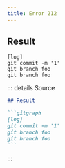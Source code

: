```yaml
---
title: Error 212
---
```

## Result

```gitgraph
[log]
git commit -m '1'
git branch foo
git branch foo
```

::: details Source

````md
## Result

```gitgraph
[log]
git commit -m '1'
git branch foo
git branch foo
```
````

:::
